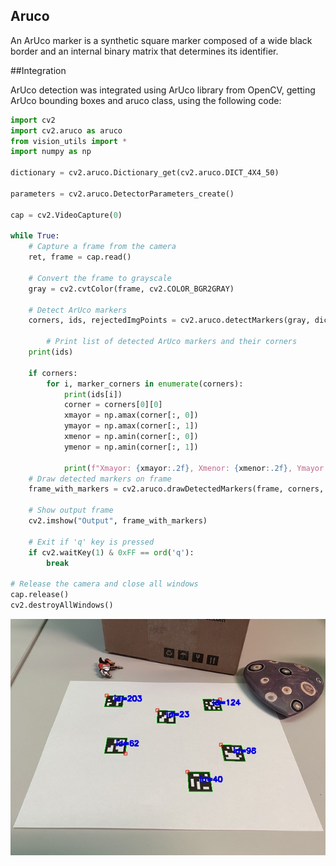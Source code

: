 ## Aruco

An ArUco marker is a synthetic square marker composed of a wide black border and an internal binary matrix that determines its identifier.

##Integration

ArUco detection was integrated using ArUco library from OpenCV, getting ArUco bounding boxes and aruco class, using the following code:

```python
import cv2
import cv2.aruco as aruco
from vision_utils import *
import numpy as np

dictionary = cv2.aruco.Dictionary_get(cv2.aruco.DICT_4X4_50)

parameters = cv2.aruco.DetectorParameters_create()

cap = cv2.VideoCapture(0)

while True:
    # Capture a frame from the camera
    ret, frame = cap.read()

    # Convert the frame to grayscale
    gray = cv2.cvtColor(frame, cv2.COLOR_BGR2GRAY)

    # Detect ArUco markers
    corners, ids, rejectedImgPoints = cv2.aruco.detectMarkers(gray, dictionary, parameters=parameters)

        # Print list of detected ArUco markers and their corners
    print(ids)

    if corners:
        for i, marker_corners in enumerate(corners):
            print(ids[i])
            corner = corners[0][0]
            xmayor = np.amax(corner[:, 0])
            ymayor = np.amax(corner[:, 1])
            xmenor = np.amin(corner[:, 0])
            ymenor = np.amin(corner[:, 1])

            print(f"Xmayor: {xmayor:.2f}, Xmenor: {xmenor:.2f}, Ymayor: {ymayor:.2f}, Ymenor: {ymenor:.2f}")    
    # Draw detected markers on frame
    frame_with_markers = cv2.aruco.drawDetectedMarkers(frame, corners, ids)

    # Show output frame
    cv2.imshow("Output", frame_with_markers)

    # Exit if 'q' key is pressed
    if cv2.waitKey(1) & 0xFF == ord('q'):
        break

# Release the camera and close all windows
cap.release()
cv2.destroyAllWindows()

```


![ArUco Detector using webcam](/assets/LARC/arucos.jpg)